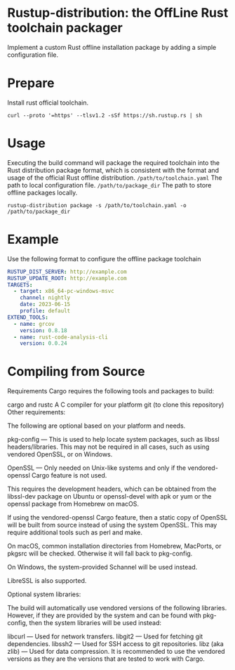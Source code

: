 # Rustup-distribution: the OffLine Rust toolchain packager
Implement a custom Rust offline installation package by adding a simple configuration file.

# Prepare
Install rust official toolchain.
```shell
curl --proto '=https' --tlsv1.2 -sSf https://sh.rustup.rs | sh
```

# Usage
Executing the build command will package the required toolchain into the Rust distribution package format, which is consistent with the format and usage of the official Rust offline distribution.
`/path/to/toolchain.yaml` The path to local configuration file.
`/path/to/package_dir` The path to store offline packages locally.
```shell
rustup-distribution package -s /path/to/toolchain.yaml -o /path/to/package_dir
```

# Example
Use the following format to configure the offline package toolchain
```yaml
RUSTUP_DIST_SERVER: http://example.com
RUSTUP_UPDATE_ROOT: http://example.com
TARGETS:
  - target: x86_64-pc-windows-msvc
    channel: nightly
    date: 2023-06-15
    profile: default
EXTEND_TOOLS:
  - name: grcov
    version: 0.8.18
  - name: rust-code-analysis-cli
    version: 0.0.24
```

# Compiling from Source
Requirements
Cargo requires the following tools and packages to build:

cargo and rustc
A C compiler for your platform
git (to clone this repository)
Other requirements:

The following are optional based on your platform and needs.

pkg-config — This is used to help locate system packages, such as libssl headers/libraries. This may not be required in all cases, such as using vendored OpenSSL, or on Windows.

OpenSSL — Only needed on Unix-like systems and only if the vendored-openssl Cargo feature is not used.

This requires the development headers, which can be obtained from the libssl-dev package on Ubuntu or openssl-devel with apk or yum or the openssl package from Homebrew on macOS.

If using the vendored-openssl Cargo feature, then a static copy of OpenSSL will be built from source instead of using the system OpenSSL. This may require additional tools such as perl and make.

On macOS, common installation directories from Homebrew, MacPorts, or pkgsrc will be checked. Otherwise it will fall back to pkg-config.

On Windows, the system-provided Schannel will be used instead.

LibreSSL is also supported.

Optional system libraries:

The build will automatically use vendored versions of the following libraries. However, if they are provided by the system and can be found with pkg-config, then the system libraries will be used instead:

libcurl — Used for network transfers.
libgit2 — Used for fetching git dependencies.
libssh2 — Used for SSH access to git repositories.
libz (aka zlib) — Used for data compression.
It is recommended to use the vendored versions as they are the versions that are tested to work with Cargo.
